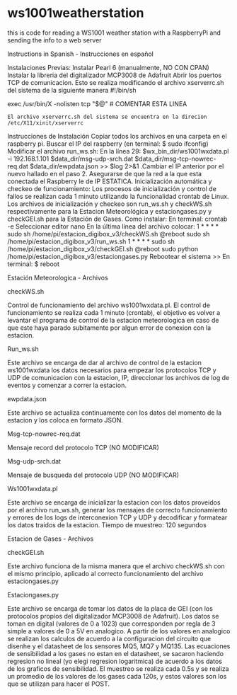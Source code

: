# ws1001weatherstation
this is code for reading a WS1001 weather station with a RaspberryPi and sending the info to a web server 

Instructions in Spanish - Instrucciones en español


Instalaciones Previas: 
Instalar Pearl 6 (manualmente, NO CON CPAN)
Instalar la libreria del digitalizador MCP3008 de Adafruit
Abrir los puertos TCP de comunicacion. Esto se realiza modificando el archivo xserverrc.sh del sistema de la siguiente manera
#!/bin/sh

exec /usr/bin/X -nolisten tcp "$@" # COMENTAR ESTA LINEA

    El archivo xserverrc.sh del sistema se encuentra en la direcion /etc/X11/xinit/xserverrc

Instrucciones de Instalación
Copiar todos los archivos en una carpeta en el raspberry pi.
Buscar el IP del raspberry (en terminal: $ sudo ifconfig)
Modificar el archivo run_ws.sh: En la línea 29: $wx_bin_dir/ws1001wxdata.pl -i 192.168.1.101 $data_dir/msg-udp-srch.dat $data_dir/msg-tcp-nowrec-req.dat $data_dir/ewpdata.json >> $log 2>&1 .Cambiar el IP anterior por el nuevo hallado en el paso 2. Asegurarse de que la red a la que esta conectada el Raspberry le de IP ESTATICA.
Inicialización automática y checkeo de funcionamiento: Los procesos de inicialización y control de fallos se realizan cada 1 minuto utilizando la funcionalidad crontab de Linux. Los archivos de inicialización y checkeo son run_ws.sh y checkWS.sh respectivamente para la Estacion Meteorológica y estaciongases.py y checkGEI.sh para la Estación de Gases. Como instalar: 
En terminal: crontab -e
Seleccionar editor nano 
En la última línea del archivo colocar:
1 * * * * sudo sh  /home/pi/estacion_digibox_v3/checkWS.sh
@reboot sudo sh /home/pi/estacion_digibox_v3/run_ws.sh
1 * * * * sudo sh /home/pi/estacion_digibox_v3/checkGEI.sh
@reboot sudo python /home/pi/estacion_digibox_v3/estaciongases.py
Rebootear el sistema >> En terminal: $ reboot

Estación Meteorologica - Archivos

checkWS.sh

Control de funcionamiento del archivo ws1001wxdata.pl. El control de funcionamiento se realiza cada 1 minuto (crontab), el objetivo es volver a levantar el programa de control de la estacion meteorologica en caso de que este haya parado subitamente por algun error de conexion con la estacion.

Run_ws.sh

Este archivo se encarga de dar al archivo de control de la estacion ws1001wxdata los datos necesarios para empezar los protocolos TCP y UDP de comunicacion con la estacion, IP, direccionar los archivos de log de eventos y comenzar a correr la estacion.


ewpdata.json

Este archivo se actualiza continuamente con los datos del momento de la estacion y los coloca en formato JSON.

Msg-tcp-nowrec-req.dat

Mensaje record del protocolo TCP (NO MODIFICAR)

Msg-udp-srch.dat

Mensaje de busqueda del protocolo UDP (NO MODIFICAR)

Ws1001wxdata.pl

Este archivo se encarga de inicializar la estacion con los datos proveidos por el archivo run_ws.sh, generar los mensajes de correcto funcionamiento y errores de los logs de interconexion TCP y UDP y decodificar y formatear los datos traidos de la estacion. Tiempo de muestreo: 120 segundos

Estacion de Gases - Archivos

checkGEI.sh

Este archivo funciona de la misma manera que el archivo checkWS.sh con el mismo principio, aplicado al correcto funcionamiento del archivo estaciongases.py

Estaciongases.py

Este archivo se encarga de tomar los datos de la placa de GEI (con los protocolos propios del digitalizador MCP3008 de Adafruit). Los datos se toman en digital (valores de 0 a 1023) que corresponden por regla de 3 simple a valores de 0 a 5V en analogico. A partir de los valores en analogico se realizan los calculos de acuerdo a la configuracion del circuito que disenhe y el datasheet de los sensores MQ5, MQ7 y MQ135. Las ecuaciones de sensibilidad a los gases no estan en el datasheet, se sacaron haciendo regresion no lineal (yo elegi regresion logaritmica) de acuerdo a los datos de los graficos de sensibilidad. El muestreo se realiza cada 0.5s y se realiza un promedio de los valores de los gases cada 120s, y estos valores son los que se utilizan para hacer el POST.
